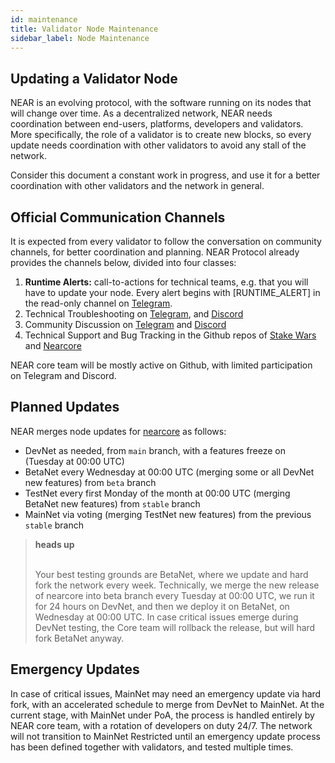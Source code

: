```yaml
---
id: maintenance
title: Validator Node Maintenance
sidebar_label: Node Maintenance
---
```


## Updating a Validator Node

NEAR is an evolving protocol, with the software running on its nodes that will change over time. As a decentralized network, NEAR needs coordination between end-users, platforms, developers and validators. More specifically, the role of a validator is to create new blocks, so every update needs coordination with other validators to avoid any stall of the network.

Consider this document a constant work in progress, and use it for a better coordination with other validators and the network in general.


## Official Communication Channels

It is expected from every validator to follow the conversation on community channels, for better coordination and planning. NEAR Protocol already provides the channels below, divided into four classes:

1. **Runtime Alerts:** call-to-actions for technical teams, e.g. that you will have to update your node. Every alert begins with [RUNTIME_ALERT] in the read-only channel on [Telegram](#).
2. Technical Troubleshooting on [Telegram](https://t.me/near_validators), and [Discord](https://discord.gg/ZMPr3VB)
3. Community Discussion on [Telegram](https://t.me/near_validators) and [Discord](https://discord.gg/ZMPr3VB)
4. Technical Support and Bug Tracking in the Github repos of [Stake Wars](https://github.com/nearprotocol/stakewars/issues) and [Nearcore](https://github.com/nearprotocol/nearcore/issues) 

NEAR core team will be mostly active on Github, with limited participation on Telegram and Discord.


## Planned Updates

NEAR merges node updates for [nearcore](https://github.com/nearprotocol/nearcore) as follows:
- DevNet as needed, from `main` branch, with a features freeze on (Tuesday at 00:00 UTC)
- BetaNet every Wednesday at 00:00 UTC (merging some or all DevNet new features) from `beta` branch
- TestNet every first Monday of the month at 00:00 UTC (merging BetaNet new features) from `stable` branch
- MainNet via voting (merging TestNet new features) from the previous `stable` branch

<blockquote class="warning">
<strong>heads up</strong><br><br>

Your best testing grounds are BetaNet, where we update and hard fork the network every week. Technically, we merge the new release of nearcore into beta branch every Tuesday at 00:00 UTC, we run it for 24 hours on DevNet, and then we deploy it on BetaNet, on Wednesday at 00:00 UTC.
In case critical issues emerge during DevNet testing, the Core team will rollback the release, but will hard fork BetaNet anyway.

</blockquote>


## Emergency Updates

In case of critical issues, MainNet may need an emergency update via hard fork, with an accelerated schedule to merge from DevNet to MainNet. At the current stage, with MainNet under PoA, the process is handled entirely by NEAR core team, with a rotation of developers on duty 24/7.
The network will not transition to MainNet Restricted until an emergency update process has been defined together with validators, and tested multiple times.

